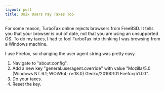 ```yaml
---
layout: post
title: Unix Users Pay Taxes Too
---
```


For some reason, TurboTax online rejects browsers from FreeBSD.
It tells you that your browser is out of date, not that you are using an unsupported OS.
To do my taxes, I had to fool TurboTax into thinking I was browsing from a Windows machine.

I use Firefox, so changing the user agent string was pretty easy.

1. Navigate to "about:config".
1. Add a new key "general.useragent.override" with value "Mozilla/5.0 (Windows NT 6.1; WOW64; rv:18.0) Gecko/20100101 Firefox/51.0.1".
1. Do your taxes.
1. Reset the key.
